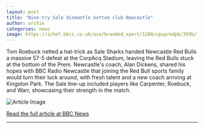 ```yaml
---
layout: post
title: "Nine-try Sale dismantle bottom club Newcastle"
author: archie
categories: news
image: https://ichef.bbci.co.uk/ace/branded_sport/1200/cpsprodpb/393b/live/df932430-a61d-11f0-b741-177e3e2c2fc7.jpg
---
```

Tom Roebuck netted a hat-trick as Sale Sharks handed Newcastle Red Bulls a massive 57-5 defeat at the CorpAcq Stadium, leaving the Red Bulls stuck at the bottom of the Prem. Newcastle's coach, Alan Dickens, shared his hopes with BBC Radio Newcastle that joining the Red Bull sports family would turn their luck around, with fresh talent and a new coach arriving at Kingston Park. The Sale line-up included players like Carpenter, Roebuck, and Warr, showcasing their strength in the match.

![Article Image](https://ichef.bbci.co.uk/ace/branded_sport/1200/cpsprodpb/393b/live/df932430-a61d-11f0-b741-177e3e2c2fc7.jpg)

[Read the full article at BBC News](https://www.bbc.com/sport/rugby-union/articles/cgq4d48wp8xo?at_medium=RSS&at_campaign=rss)

---
